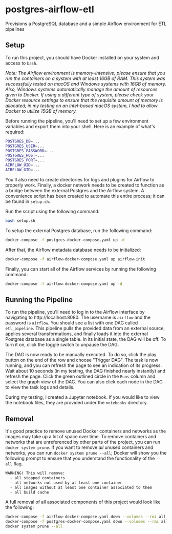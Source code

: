 # postgres-airflow-etl
Provisions a PostgreSQL database and a simple Airflow environment for ETL pipelines

## Setup
To run this project, you should have Docker installed on your system and access to
`bash`.

_Note: The Airflow environment is memory-intensive; please ensure that you run the
containers on a system with at least 16GB of RAM. This system was successfully tested on
macOS and Windows systems with 16GB of memory. Also, Windows systems automatically manage
the amount of resources given to Docker. If using a different type of system, please check your
Docker resource settings to ensure that the requisite amount of memory is allocated; in my testing on an Intel-based macOS system, I had to allow Docker to utilize 15GB of memory._

Before running the pipeline, you'll need to set up a few environment variables and export them into your shell. Here is an example of
what's required:
```sh
POSTGRES_DB=...
POSTGRES_USER=...
POSTGRES_PASSWORD=...
POSTGRES_HOST=...
POSTGRES_PORT=...
AIRFLOW_UID=...
AIRFLOW_GID=...
```

You'll also need to create directories for logs and plugins for Airflow to properly work. Finally,
a docker network needs to be created to function as a bridge between the external Postgres and
the Airflow system. A convenience script has been created to automate this entire process; it can
be found in `setup.sh`.

Run the script using the following command:
```sh
bash setup.sh
```

To setup the external Postgres database, run the following command:
```sh
docker-compose -f postgres-docker-compose.yaml up -d
```

After that, the Airflow metadata database needs to be initialized:
```sh
docker-compose -f airflow-docker-compose.yaml up airflow-init
```

Finally, you can start all of the Airflow services by running the following command:
```sh
docker-compose -f airflow-docker-compose.yaml up -d
```

## Running the Pipeline
To run the pipeline, you'll need to log in to the Airflow interface by navigating to
http://localhost:8080. The username is `airflow` and the password is `airflow`. You
should see a list with one DAG called `etl_pipeline`. This pipeline pulls the
provided data from an external source, applies several transformations, and finally loads it into the external Postgres database as a single table. In its initial state,
the DAG will be off. To turn it on, click the toggle switch to unpause the DAG. 

The DAG is now ready to be manually executed. To do so, click the play button on the
end of the row and choose "Trigger DAG". The task is now running, and you can refresh 
the page to see an indication of its progress. Wait about 10 seconds (in my testing, 
the DAG finished nearly instantly) and refresh the page. Click the green outlined circle in 
the `Runs` column and select the graph view of the DAG. You can also click each node 
in the DAG to view the task logs and details.

During my testing, I created a Jupyter notebook. If you would like to view the
notebook files, they are provided under the `notebooks` directory.

## Removal
It's good practice to remove unused Docker containers and networks as the images
may take up a lot of space over time. To remove containers and networks that are
unreferenced by other parts of the project, you can run `docker system prune`. If
you want to remove _all_ unused containers and networks, you can run `docker system prune --all`; Docker will show you the following prompt to ensure that you understand the functionality of the `--all` flag.
```sh
WARNING! This will remove:
  - all stopped containers
  - all networks not used by at least one container
  - all images without at least one container associated to them
  - all build cache
```

A full removal of all associated components of this project would look like the following:
```sh
docker-compose -f airflow-docker-compose.yaml down --volumes --rmi all
docker-compose -f postgres-docker-compose.yaml down --volumes --rmi all
docker system prune --all
```
